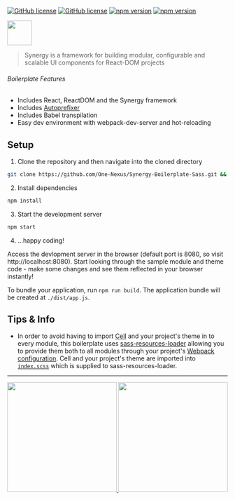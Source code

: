 [![GitHub license](https://img.shields.io/badge/license-MIT-blue.svg)](https://github.com/One-Nexus/Synergy/blob/master/LICENSE)
[![GitHub license](https://api.travis-ci.com/One-Nexus/Synergy.svg)](https://travis-ci.com/One-Nexus/Synergy)
[![npm version](https://badge.fury.io/js/%40onenexus%2Fsynergy.svg)](https://www.npmjs.com/package/@onenexus/synergy)
[![npm version](https://img.shields.io/npm/dm/@onenexus/synergy.svg)](https://www.npmjs.com/package/@onenexus/synergy)

<a href="https://github.com/One-Nexus/Synergy">
    <img height="56px" src="http://www.onenexus.io/synergy/github-logo.png" />
</a>

> Synergy is a framework for building modular, configurable and scalable UI components for React-DOM projects

###### Boilerplate Features

* Includes React, ReactDOM and the Synergy framework
* Includes [Autoprefixer](https://github.com/postcss/autoprefixer)
* Includes Babel transpilation
* Easy dev environment with webpack-dev-server and hot-reloading

## Setup

1. Clone the repository and then navigate into the cloned directory

```bash
git clone https://github.com/One-Nexus/Synergy-Boilerplate-Sass.git && cd Synergy-Boilerplate-Sass
```

2. Install dependencies

```bash
npm install
```

3. Start the development server

```bash
npm start
```

4. ...happy coding!

Access the devlopment server in the browser (default port is 8080, so visit http://localhost:8080). Start looking through the sample module and theme code - make some changes and see them reflected in your browser instantly!

To bundle your application, run `npm run build`. The application bundle will be created at `./dist/app.js`.

## Tips & Info

* In order to avoid having to import [Cell](https://github.com/One-Nexus/Cell) and your project's theme in to every module, this boilerplate uses [sass-resources-loader](https://github.com/shakacode/sass-resources-loader) allowing you to provide them both to all modules through your project's [Webpack configuration](https://github.com/One-Nexus/Cell). Cell and your project's theme are imported into [`index.scss`](https://github.com/One-Nexus/Synergy-Boilerplate-Sass/blob/master/src/index.scss) which is supplied to sass-resources-loader.

---

<a href="https://twitter.com/ESR360">
    <img src="http://edmundreed.com/assets/images/twitter.gif?v=1" width="250px" />
</a>
<a href="https://github.com/ESR360">
    <img src="http://edmundreed.com/assets/images/github.gif?v=1" width="250px" />
</a>